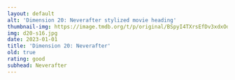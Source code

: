```yaml
---
layout: default
alt: 'Dimension 20: Neverafter stylized movie heading'
thumbnail-img: https://image.tmdb.org/t/p/original/BSpyI4TXrsEfDv3xdxOdIsJSwT.png
img: d20-s16.jpg
date: 2023-01-01
title: 'Dimension 20: Neverafter'
old: true
rating: good
subhead: Neverafter
---
```

